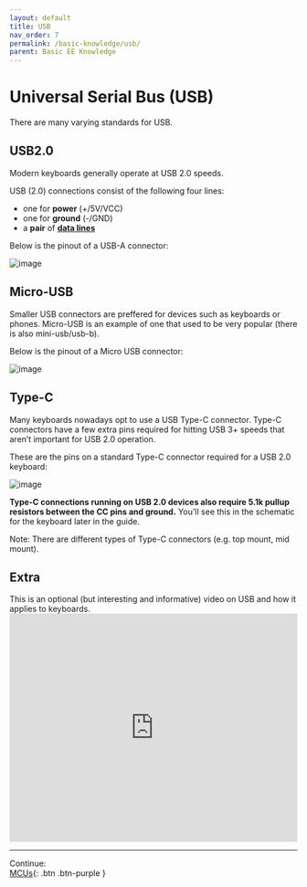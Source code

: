 ```yaml
---
layout: default
title: USB
nav_order: 7
permalink: /basic-knowledge/usb/
parent: Basic EE Knowledge
---
```


# Universal Serial Bus (USB)
There are many varying standards for USB.

## USB2.0
Modern keyboards generally operate at USB 2.0 speeds. 

USB (2.0) connections consist of the following four lines: 
- one for **power** (+/5V/VCC)
- one for **ground** (-/GND)
- a **pair** of [**data lines**](/basic-knowledge/mcus/#data-traces)

<div class="code-example" markdown="1">
Below is the pinout of a USB-A connector:

![image](https://user-images.githubusercontent.com/23428162/151112391-13952470-97d8-4f20-a0cd-39e8c9e773cd.png)
</div>

## Micro-USB
Smaller USB connectors are preffered for devices such as keyboards or phones. Micro-USB is an example of one that used to be very popular (there is also mini-usb/usb-b).

<div class="code-example" markdown="1">
Below is the pinout of a Micro USB connector:

![image](https://user-images.githubusercontent.com/23428162/151113767-311c6d62-28b2-471e-a05c-976d84a35cf0.png)
</div>

## Type-C
Many keyboards nowadays opt to use a USB Type-C connector. Type-C connectors have a few extra pins required for hitting USB 3+ speeds that aren’t important for USB 2.0 operation.

<div class="code-example" markdown="1">
These are the pins on a standard Type-C connector required for a USB 2.0 keyboard: 

![image](https://user-images.githubusercontent.com/23428162/151113065-41c143ab-f90a-4ed8-953f-b7c95f8369ce.png)

**Type-C connections running on USB 2.0 devices also require 5.1k pullup resistors between the CC pins and ground.** You'll see this in the schematic for the keyboard later in the guide.
</div>

Note: There are different types of Type-C connectors (e.g. top mount, mid mount).

## Extra

<div class="code-example" markdown="1">
This is an optional (but interesting and informative) video on USB and how it applies to keyboards.

<iframe width="100%" height="400" src="https://www.youtube.com/embed/wdgULBpRoXk" title="How does a USB keyboard work?" frameborder="0" allow="accelerometer; autoplay; clipboard-write; encrypted-media; gyroscope; picture-in-picture" allowfullscreen></iframe>
</div>

---

Continue: <br>
[MCUs](/basic-knowledge/mcus/){: .btn .btn-purple }
